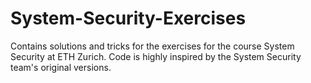 # System-Security-Exercises

Contains solutions and tricks for the exercises for the course System Security at ETH Zurich. 
Code is highly inspired by the System Security team's original versions.
